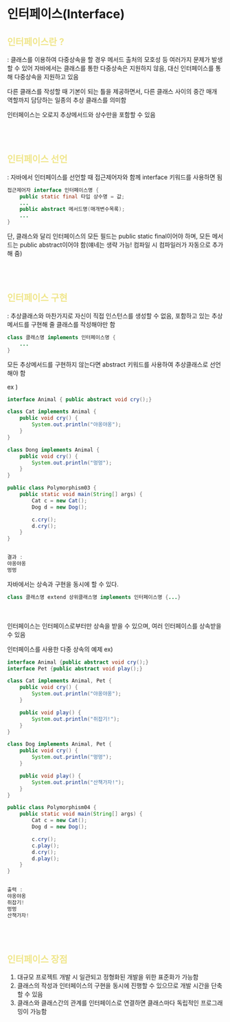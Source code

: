 # 인터페이스(Interface)

## <span style="color:khaki">인터페이스란 ?</span>
: 클래스를 이용하여 다중상속을 할 경우 메서드 출처의 모호성 등 여러가지 문제가 발생할 수 있어 자바에서는 클래스를 통한 다중상속은 지원하지 않음, 대신 인터페이스를 통해 다중상속을 지원하고 있음

다른 클래스를 작성할 때 기본이 되는 틀을 제공하면서, 다른 클래스 사이의 중간 매개 역할까지 담당하는 일종의 추상 클래스를 의미함

인터페이스는 오로지 추상메서드와 상수만을 포함할 수 있음

</br>
</br>

## <span style="color:khaki">인터페이스 선언</span>
: 자바에서 인터페이스를 선언할 때 접근제어자와 함께 interface 키워드를 사용하면 됨

```java
접근제어자 interface 인터페이스명 {
    public static final 타입 상수명 = 값;
    ...
    public abstract 메서드명(매개변수목록);
    ...
}
```

단, 클래스와 달리 인터페이스의 모든 필드는 public  static final이어야 하며, 모든 메서드는 public abstract이어야 함(얘네는 생략 가능! 컴파일 시 컴파일러가 자동으로 추가해 줌)


</br>
</br>

## <span style="color:khaki">인터페이스 구현</span>
: 추상클래스와 마찬가지로 자신이 직접 인스턴스를 생성할 수 없음, 포함하고 있는 추상메서드를 구현해 줄 클래스를 작성해야만 함

```java
class 클래스명 implements 인터페이스명 {
    ...
}
```
모든 추상메서드를 구현하지 않는다면 abstract 키워드를 사용하여 추상클래스로 선언해야 함

ex )

```java
interface Animal { public abstract void cry();}

class Cat implements Animal {
    public void cry() {
        System.out.println("야옹야옹");
    }
}

class Dong implements Animal {
    public void cry() {
        System.out.println("멍멍");
    }
}

public class Polymorphism03 {
    public static void main(String[] args) {
        Cat c = new Cat();
        Dog d = new Dog();

        c.cry();
        d.cry();
    }
}


결과 : 
야옹야옹
멍멍
```


자바에서는 상속과 구현을 동시에 할 수 있다.
```java
class 클래스명 extend 상위클래스명 implements 인터페이스명 {...}
```

</br>
</br>
인터페이스는 인터페이스로부터만 상속을 받을 수 있으며, 여러 인터페이스를 상속받을 수 있음

인터페이스를 사용한 다중 상속의 예제
ex)

```java
interface Animal {public abstract void cry();}
interface Pet {public abstract void play();}

class Cat implements Animal, Pet {
    public void cry() {
        System.out.println("야옹야옹");
    }

    public void play() {
        System.out.println("쥐잡기!");
    }
}

class Dog implements Animal, Pet {
    public void cry() {
        System.out.println("멍멍");
    }

    public void play() {
        System.out.println("산책가자!");
    }
}

public class Polymorphism04 {
    public static void main(String[] args) {
        Cat c = new Cat();
        Dog d = new Dog();

        c.cry();
        c.play();
        d.cry();
        d.play();
    }
}


출력 : 
야옹야옹
쥐잡기!
멍멍
산책가자!
```

</br>
</br>

## <span style="color:khaki">인터페이스 장점</span>
1. 대규모 프로젝트 개발 시 일관되고 정형화된 개발을 위한 표준화가 가능함
2. 클래스의 작성과 인터페이스의 구현을 동시에 진행할 수 있으므로 개발 시간을 단축할 수 있음
3. 클래스와 클래스간의 관계를 인터페이스로 연결하면 클래스마다 독립적인 프로그래밍이 가능함

